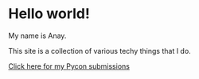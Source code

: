 # Hello world!

My name is Anay. 

This site is a  collection of various techy things that I do.

[Click here for my Pycon submissions](../pycon-submissions)

